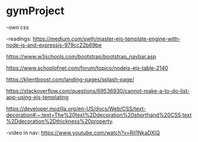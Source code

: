# gymProject
-own css
 
-readings:
https://medium.com/swlh/master-ejs-template-engine-with-node-js-and-expressjs-979cc22b69be

https://www.w3schools.com/bootstrap/bootstrap_navbar.asp

https://www.schoolofnet.com/forum/topico/nodejs-ejs-table-2140

https://klientboost.com/landing-pages/splash-page/

https://stackoverflow.com/questions/69536930/cannot-make-a-to-do-list-app-using-ejs-templating

https://developer.mozilla.org/en-US/docs/Web/CSS/text-decoration#:~:text=The%20text%2Ddecoration%20shorthand%20CSS,text%2Ddecoration%2Dthickness%20property.

-video in nav:
 https://www.youtube.com/watch?v=RiI1NkaDXlQ
